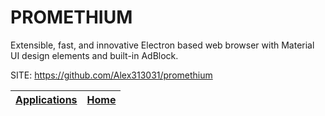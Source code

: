 # PROMETHIUM

 Extensible, fast, and innovative Electron based web browser with 
 Material UI design elements and built-in AdBlock.

 SITE: https://github.com/Alex313031/promethium

 | [Applications](https://portable-linux-apps.github.io/apps.html) | [Home](https://portable-linux-apps.github.io)
 | --- | --- |
